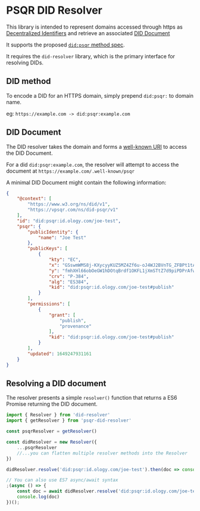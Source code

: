 # PSQR DID Resolver

This library is intended to represent domains accessed through https as
[Decentralized Identifiers](https://w3c.github.io/did-core/#identifier)
and retrieve an associated [DID Document](https://w3c.github.io/did-core/#did-document-properties)

It supports the proposed [`did:psqr` method spec](https://vpsqr.com/did-method-psqr/v1/).

It requires the `did-resolver` library, which is the primary interface for resolving DIDs.

## DID method

To encode a DID for an HTTPS domain, simply prepend `did:psqr:` to domain name.

eg: `https://example.com -> did:psqr:example.com`

## DID Document

The DID resolver takes the domain and forms a [well-known URI](https://tools.ietf.org/html/rfc5785)
to access the DID Document.

For a did `did:psqr:example.com`, the resolver will attempt to access the document at
`https://example.com/.well-known/psqr`

A minimal DID Document might contain the following information:

```json
{
    "@context": [
        "https://www.w3.org/ns/did/v1",
        "https://vpsqr.com/ns/did-psqr/v1"
    ],
    "id": "did:psqr:id.ology.com/joe-test",
    "psqr": {
        "publicIdentity": {
            "name": "Joe Test"
        },
        "publicKeys": [
            {
                "kty": "EC",
                "x": "GSswmWMS8j-KXycyyKUZ5MZ4Zf6u-oJ4WJ2BVnTG_ZFBPt1tAdZ_aVNmWAJ-9CeW",
                "y": "fmhXHl66obOeGW1hDOtqBrdf1OKFL1jXmSTtZ7d9piPDPrAfwYYRoez7yEBUuG7o",
                "crv": "P-384",
                "alg": "ES384",
                "kid": "did:psqr:id.ology.com/joe-test#publish"
            }
        ],
        "permissions": [
            {
                "grant": [
                    "publish",
                    "provenance"
                ],
                "kid": "did:psqr:id.ology.com/joe-test#publish"
            }
        ],
        "updated": 1649247931161
    }
}
```

## Resolving a DID document

The resolver presents a simple `resolver()` function that returns a ES6 Promise returning the DID document.

```js
import { Resolver } from 'did-resolver'
import { getResolver } from 'psqr-did-resolver'

const psqrResolver = getResolver()

const didResolver = new Resolver({
    ...psqrResolver
    //...you can flatten multiple resolver methods into the Resolver
})

didResolver.resolve('did:psqr:id.ology.com/joe-test').then(doc => console.log(doc))

// You can also use ES7 async/await syntax
;(async () => {
    const doc = await didResolver.resolve('did:psqr:id.ology.com/joe-test')
    console.log(doc)
})();
```
